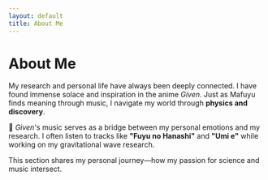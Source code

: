 ```yaml
---
layout: default
title: About Me
---
```

# About Me

My research and personal life have always been deeply connected. I have found immense solace and inspiration in the anime *Given*. Just as Mafuyu finds meaning through music, I navigate my world through **physics and discovery**.

🎵 *Given*'s music serves as a bridge between my personal emotions and my research. I often listen to tracks like **"Fuyu no Hanashi"** and **"Umi e"** while working on my gravitational wave research.

This section shares my personal journey—how my passion for science and music intersect.



<script>
document.addEventListener("DOMContentLoaded", function() {
    var youtubeVideos = [
        "xCUWT2FF0aI?si=l_6lae8Qa7kxdZEp",
        "XvkkBhpG2hs?si=f9CAdVuhq0AFxWjk&start=4",
        "NHip3wPtwKo?si=e6RyYp9-2Ik2pDJ6&start=2",
        "lHv96e1yZGs?si=oatI2xsJnx9Obbrz",
        "WAHBocKLmiw?si=bZfgWcislPApb1oz"
    ];

    // Check if a video is already playing in session storage
    if (!sessionStorage.getItem("currentVideo")) {
        var randomVideo = youtubeVideos[Math.floor(Math.random() * youtubeVideos.length)];
        sessionStorage.setItem("currentVideo", randomVideo);
    }

    var iframe = document.createElement("iframe");
    iframe.width = "300";
    iframe.height = "169";
    iframe.src = "https://www.youtube.com/embed/" + sessionStorage.getItem("currentVideo") + "&autoplay=1&loop=1&playlist=" + sessionStorage.getItem("currentVideo");
    iframe.frameBorder = "0";
    iframe.allow = "autoplay; encrypted-media";
    iframe.allowFullscreen = true;

    var musicContainer = document.createElement("div");
    musicContainer.style.position = "fixed";
    musicContainer.style.bottom = "20px";
    musicContainer.style.right = "20px";
    musicContainer.style.background = "rgba(0,0,0,0.7)";
    musicContainer.style.padding = "10px";
    musicContainer.style.borderRadius = "10px";
    musicContainer.style.textAlign = "center";
    musicContainer.style.color = "white";
    musicContainer.innerHTML = "<p style='margin: 0;'>🎵 Given Instrumental</p>";
    musicContainer.appendChild(iframe);

    document.body.appendChild(musicContainer);
});
</script>
